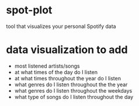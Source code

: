 # spot-plot
tool that visualizes your personal Spotify data

# data visualization to add

 - most listened artists/songs
 - at what times of the day do I listen
 - at what times throughout the year do I listen
 - what genres do I listen throughout the the year
 - what genres do I listen throughout the weekdays
 - what type of songs do I listen throughout the day